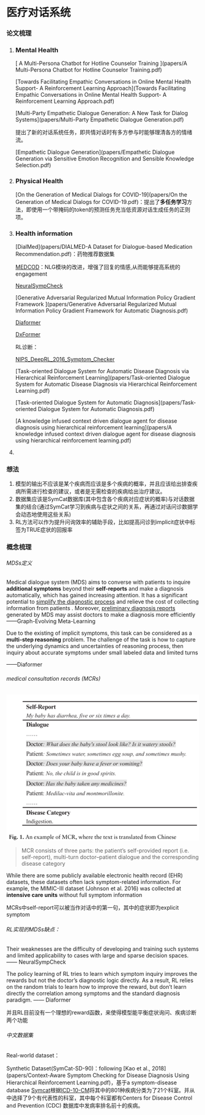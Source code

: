 # 医疗对话系统

### 论文梳理

1. ### Mental Health

   [ A Multi-Persona Chatbot for Hotline Counselor Training  ](papers/A Multi-Persona Chatbot for Hotline Counselor Training.pdf)

   [Towards Facilitating Empathic Conversations in Online Mental Health Support- A Reinforcement Learning Approach](Towards Facilitating Empathic Conversations in Online Mental Health Support- A Reinforcement Learning Approach.pdf)

   [Multi-Party Empathetic Dialogue Generation: A New Task for Dialog Systems](papers/Multi-Party Empathetic Dialogue Generation.pdf)

   提出了新的对话系统任务，即共情对话时有多方参与时能够理清各方的情绪流。

   [Empathetic Dialogue Generation](papers/Empathetic Dialogue Generation via Sensitive Emotion Recognition and Sensible Knowledge Selection.pdf)

2. ### Physical Health

   [On the Generation of Medical Dialogs for COVID-19](papers/On the Generation of Medical Dialogs for COVID-19.pdf)：提出了**多任务学习**方法，即使用一个带掩码的token的预测任务充当低资源对话生成任务的正则项。

3. ### Health information

   [DialMed](papers/DIALMED-A Dataset for Dialogue-based Medication Recommendation.pdf)：药物推荐数据集

   [MEDCOD](papers/MEDCOD.pdf)：NLG模块的改进，增强了回复的情感,从而能够提高系统的engagement

   [NeuralSympCheck](papers/NeuralSympCheck.pdf)

   [Generative Adversarial Regularized Mutual Information Policy Gradient Framework ](papers/Generative Adversarial Regularized Mutual Information Policy Gradient Framework for Automatic Diagnosis.pdf)

   [Diaformer](papers/Diaformer.pdf)

   [DxFormer](papers/DxFormer.pdf)

   RL诊断：

   [NIPS_DeepRL_2016_Symptom_Checker](papers/NIPS_DeepRL_2016_Symptom_Checker.pdf)

   [Task-oriented Dialogue System for Automatic Disease Diagnosis via Hierarchical Reinforcement Learning](papers/Task-oriented Dialogue System for Automatic Disease Diagnosis via Hierarchical Reinforcement Learning.pdf)

   [Task-oriented Dialogue System for Automatic Diagnosis](papers/Task-oriented Dialogue System for Automatic Diagnosis.pdf)

   [A knowledge infused context driven dialogue agent for disease diagnosis using hierarchical reinforcement learning](papers/A knowledge infused context driven dialogue agent for disease diagnosis using hierarchical reinforcement learning.pdf)

4. 

### 想法

1. 模型的输出不应该是某个疾病而应该是多个疾病的概率，并且应该给出排查疾病所需进行检查的建议，或者是无需检查的疾病给出治疗建议。
2. 数据集应该是SymCat数据库(其中包含各个疾病对应症状的概率)与对话数据集的结合(通过SymCat学习到疾病与症状之间的关系，再通过对话问诊数据学会动态地使用这些关系)
3. RL方法可以作为提升问询效率的辅助手段，比如提高问诊到implicit症状中标签为TRUE症状的回报率

### 概念梳理

###### MDSs定义

Medical dialogue system (MDS) aims to converse with patients to inquire **additional symptoms** beyond their **self-reports** and make a diagnosis automatically, which has gained increasing attention. It has a significant potential to <u>simplify the diagnostic process</u> and relieve the cost of collecting information from patients . Moreover, <u>preliminary diagnosis reports</u> generated by MDS may assist doctors to make a diagnosis more efficiently——Graph-Evolving Meta-Learning

Due to the existing of implicit symptoms, this task can be considered as a **multi-step reasoning** problem. The challenge of the task is how to capture the underlying dynamics and uncertainties of reasoning process, then inquiry about accurate symptoms under small labeled data and limited turns

——Diaformer

###### medical consultation records (MCRs)

![1677400479166](医疗对话系统.assets/1677400479166.png)

>MCR consists of three parts: the patient’s self-provided report (i.e. self-report), multi-turn doctor–patient dialogue and the corresponding disease category

While there are some publicly available electronic health record (EHR) datasets, these datasets often lack symptom-related information. For example, the MIMIC-III dataset (Johnson et al. 2016) was collected at **intensive care units** without full symptom information

MCRs中self-report可以被当作对话中的第一句，其中的症状即为explicit symptom

###### RL实现的MDSs缺点：

Their weaknesses are the difficulty of developing and training such systems and limited applicability to cases with large and sparse decision spaces. —— NeuralSympCheck

The policy learning of RL tries to learn which symptom inquiry improves the rewards but not the doctor’s diagnostic logic directly. As a result, RL relies on the random trials to learn how to improve the reward, but don’t learn directly the correlation among symptoms and the standard diagnosis paradigm. —— Diaformer

并且RL目前没有一个理想的reward函数，来使得模型能平衡症状询问、疾病诊断两个功能

###### 中文数据集

Real-world dataset：


Synthetic Dataset(SymCat-SD-90)：following [Kao et al., 2018](papers/Context-Aware Symptom Checking for Disease Diagnosis Using Hierarchical Reinforcement Learning.pdf)，基于a symptom-disease database [Symcat](www.symcat.com)根据[ICD-10-CM](https://www.cdc.gov/nchs/icd/)将其中的801种疾病分类为了21个科室。并从中选择了9个有代表性的科室，其中每个科室都有Centers for Disease Control and Prevention (CDC) 数据库中发病率排名前十的疾病。
